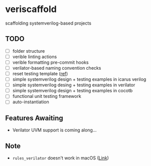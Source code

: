 # veriscaffold
scaffolding systemverilog-based projects

## TODO
- [ ] folder structure
- [ ] verible linting actions
- [ ] verible formatting pre-commit hooks
- [ ] verilator-based naming convention checks
- [ ] reset testing template ([ref](http://www.sunburst-design.com/papers/HunterSNUGSV_UVM_Resets_paper.pdf))
- [ ] simple systemverilog design + testing examples in icarus verilog
- [ ] simple systemverilog desing + testing examples in verilator
- [ ] simple systemverilog design + testing examples in cocotb
- [ ] functional unit testing framework
- [ ] auto-instantiation

## Features Awaiting
- Verilator UVM support is coming along...

## Note
- `rules_verilator` doesn't work in macOS ([Link](https://github.com/bazelbuild/bazel/issues/18183))



